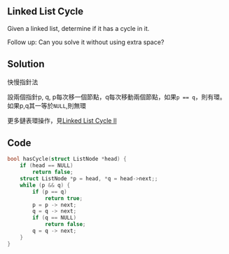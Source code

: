 ## Linked List Cycle

Given a linked list, determine if it has a cycle in it.

Follow up:
Can you solve it without using extra space? 

## Solution

快慢指針法

設兩個指針p, q, p每次移一個節點，q每次移動兩個節點，如果`p == q`，則有環。如果p,q其一等於`NULL`,則無環

更多鏈表環操作，見[Linked List Cycle II](../LinkedListCycle2)

## Code
```c
bool hasCycle(struct ListNode *head) {
	if (head == NULL)
	    return false;
	struct ListNode *p = head, *q = head->next;;
	while (p && q) {
	    if (p == q)
		    return true;
	    p = p -> next;
	    q = q -> next;
	    if (q == NULL)
		    return false;
	    q = q -> next;
	}
}
```
